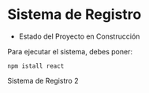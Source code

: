 <h1>Sistema de Registro</h1>

- Estado del Proyecto en Construcción

Para ejecutar el sistema, debes poner:

```npm istall react```

Sistema de Registro 2

